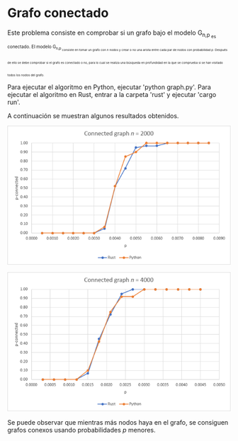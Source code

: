 # Grafo conectado

Este problema consiste en comprobar si un grafo bajo el modelo G<sub>n,p<sub> es conectado. El modelo G<sub>n,p<sub> consiste en tomar un grafo con *n* nodos y crear o no una arista entre cada par de nodos con probabilidad *p*. Después de ello se debe comprobar si el grafo es conectado o no, para lo cual se realiza una búsqueda en profundidad en la que se comprueba si se han visitado todos los nodos del grafo.
  
Para ejecutar el algoritmo en Python, ejecutar 'python graph.py'. Para ejecutar el algoritmo en Rust, entrar a la carpeta 'rust' y ejecutar 'cargo run'.

A continuación se muestran algunos resultados obtenidos.

![conn1](pconn1.png)

![conn2](pconn2.png)

Se puede observar que mientras más nodos haya en el grafo, se consiguen grafos conexos usando probabilidades *p* menores.
